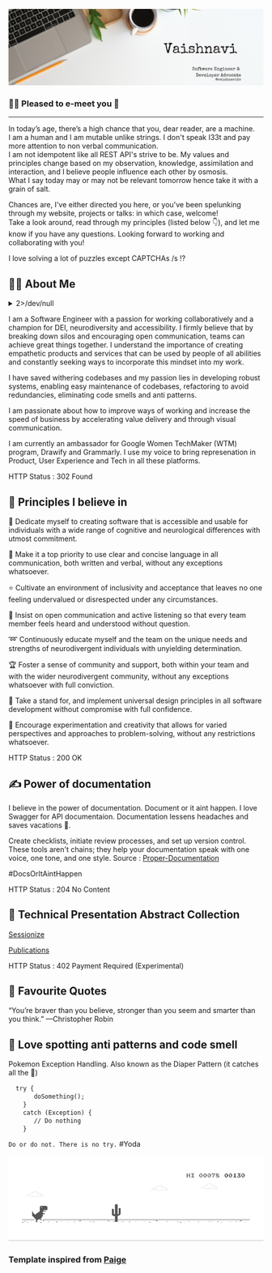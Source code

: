 ![](https://github.com/vaishnavitv/vaishnavitv/blob/main/GitHub-Banner.png)

### 🙋‍♀️ Pleased to e-meet you 👋 
___

In today’s age, there’s a high chance that you, dear reader, are a machine. 
<br>I am a human and I am mutable unlike strings. I don't speak I33t and pay more attention to non verbal communication.
<br>I am not idempotent like all REST API's strive to be. My values and principles change based on my observation, knowledge, assimilation and interaction, and I believe people influence each other by osmosis.
<br>What I say today may or may not be relevant tomorrow hence take it with a grain of salt. 

Chances are, I've either directed you here, or you've been spelunking through my website, projects or talks: in which case, welcome! 
<br>Take a look around, read through my principles (listed below 👇), and let me know if you have any questions. Looking forward to working and collaborating with you!

I love solving a lot of puzzles except CAPTCHAs /s :interrobang:	

## :woman_technologist:	About Me 

<details><summary>2>/dev/null</summary>

`/dev/null` is treated as black hole in Linux/Unix, so you can put anything into this but you will not be able to get it back from this.
Further, `2>` means that you are redirecting (i.e. >) the stderr (i.e. 2) into the black hole (i.e. `/dev/null`)
</details>

I am a Software Engineer with a passion for working collaboratively and a champion for DEI, neurodiversity and accessibility. I firmly believe that by breaking down silos and encouraging open communication, teams can achieve great things together. I understand the importance of creating empathetic products and services that can be used by people of all abilities and constantly seeking ways to incorporate this mindset into my work.

I have saved withering codebases and my passion lies in developing robust systems, enabling easy maintenance of codebases, refactoring to avoid redundancies, eliminating code smells and anti patterns.

I am passionate about how to improve ways of working and increase the speed of business by accelerating value delivery and through visual communication.

I am currently an ambassador for Google Women TechMaker (WTM) program, Drawify and Grammarly. I use my voice to bring represenation in Product, User Experience and Tech in all these platforms.

HTTP Status : 302 Found

## 🔭 Principles I believe in

:revolving_hearts: Dedicate myself to creating software that is accessible and usable for individuals with a wide range of cognitive and neurological differences with utmost commitment.

:muscle: Make it a top priority to use clear and concise language in all communication, both written and verbal, without any exceptions whatsoever.

:star: Cultivate an environment of inclusivity and acceptance that leaves no one feeling undervalued or disrespected under any circumstances.

:herb: Insist on open communication and active listening so that every team member feels heard and understood without question.

:loop: Continuously educate myself and the team on the unique needs and strengths of neurodivergent individuals with unyielding determination.

:trophy: Foster a sense of community and support, both within your team and with the wider neurodivergent community, without any exceptions whatsoever with full conviction.

:rotating_light: Take a stand for, and implement universal design principles in all software development without compromise with full confidence.

:checkered_flag: Encourage experimentation and creativity that allows for varied perspectives and approaches to problem-solving, without any restrictions whatsoever.

HTTP Status : 200 OK

## :writing_hand:	Power of documentation

I believe in the power of documentation. Document or it aint happen. 
I love Swagger for API documentaion. 
Documentation lessens headaches and saves vacations :sunrise_over_mountains:. 

Create checklists, initiate review processes, and set up version control. These tools aren't chains; they help your documentation speak with one voice, one tone, and one style. 
Source : [Proper-Documentation](https://vadimkravcenko.com/shorts/proper-documentation/)

#DocsOrItAintHappen

HTTP Status : 204 No Content

## :loudspeaker: Technical Presentation Abstract Collection
[Sessionize](https://sessionize.com/vaishnavi-subramaniam)

[Publications](https://github.com/vaishnavitv/Assets-and-Publications)

HTTP Status : 402 Payment Required (Experimental)

## :martial_arts_uniform: Favourite Quotes

“You’re braver than you believe, stronger than you seem and smarter than you think.”
—Christopher Robin

## :bento: Love spotting anti patterns and code smell
Pokemon Exception Handling. Also known as the Diaper Pattern (it catches all the :poop:)
```
  try {
       doSomething();
    }
    catch (Exception) {
       // Do nothing
    }
```
`Do or do not. There is no try.`  #Yoda

![](https://github.com/vaishnavitv/vaishnavitv/blob/main/dino.gif)


### Template inspired from [Paige](https://github.com/dynamicwebpaige)
